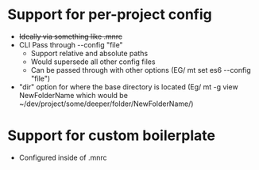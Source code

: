 # Support for per-project config
* ~~Ideally via something like .mnrc~~
* CLI Pass through --config "file"
    * Support relative and absolute paths
    * Would supersede all other config files
    * Can be passed through with other options (EG/ mt set es6 --config "file")
* "dir" option for where the base directory is located (Eg/ mt -g view NewFolderName which would be ~/dev/project/some/deeper/folder/NewFolderName/)

# Support for custom boilerplate
* Configured inside of .mnrc
